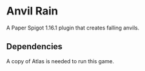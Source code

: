 # Anvil Rain
A Paper Spigot 1.16.1 plugin that creates falling anvils.

## Dependencies
A copy of Atlas is needed to run this game.
